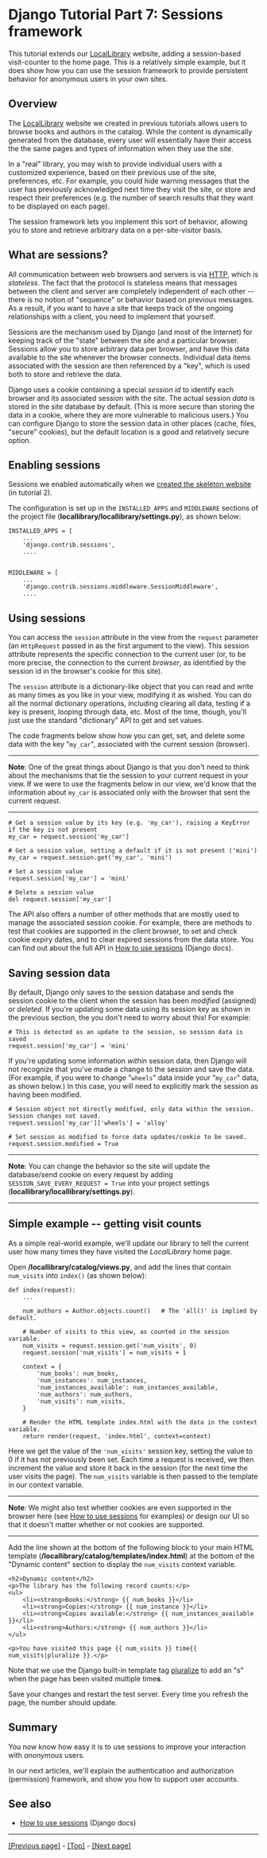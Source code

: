 # Django Tutorial Part 7: Sessions framework

This tutorial extends our [LocalLibrary](https://github.com/AndrewSRea/My_Learning_Port/tree/main/JavaScript/Server-Side_Website_Programming/Django_Web_Framework/Django_Tutorial_Local_Library#django-tutorial-the-local-library-website) website, adding a session-based visit-counter to the home page. This is a relatively simple example, but it does show how you can use the session framework to provide persistent behavior for anonymous users in your own sites.

## Overview

The [LocalLibrary](https://github.com/AndrewSRea/My_Learning_Port/tree/main/JavaScript/Server-Side_Website_Programming/Django_Web_Framework/Django_Tutorial_Local_Library#django-tutorial-the-local-library-website) website we created in previous tutorials allows users to browse books and authors in the catalog. While the content is dynamically generated from the database, every user will essentially have their access the the same pages and types of information when they use the site.

In a "real" library, you may wish to provide individual users with a customized experience, based on their previous use of the site, preferences, etc. For example, you could hide warning messages that the user has previously acknowledged next time they visit the site, or store and respect their preferences (e.g. the number of search results that they want to be displayed on each page).

The session framework lets you implement this sort of behavior, allowing you to store and retrieve arbitrary data on a per-site-visitor basis.

## What are sessions?

All communication between web browsers and servers is via [HTTP](https://developer.mozilla.org/en-US/docs/Glossary/HTTP), which is *stateless*. The fact that the protocol is stateless means that messages between the client and server are completely independent of each other -- there is no notion of "sequence" or behavior based on previous messages. As a result, if you want to have a site that keeps track of the ongoing relationships with a client, you need to implement that yourself.

Sessions are the mechanism used by Django (and most of the Internet) for keeping track of the "state" between the site and a particular browser. Sessions allow you to store arbitrary data per browser, and have this data available to the site whenever the browser connects. Individual data items associated with the session are then referenced by a "key", which is used both to store and retrieve the data.

Django uses a cookie containing a special *session id* to identify each browser and its associated session with the site. The actual session *data* is stored in the site database by default. (This is more secure than storing the data in a cookie, where they are more vulnerable to malicious users.) You can configure Django to store the session data in other places (cache, files, "secure" cookies), but the default location is a good and relatively secure option.

## Enabling sessions

Sessions we enabled automatically when we [created the skeleton website](https://github.com/AndrewSRea/My_Learning_Port/tree/main/JavaScript/Server-Side_Website_Programming/Django_Web_Framework/Django_Tutorial_2#django-tutorial-part-2-creating-a-skeleton-website) (in tutorial 2).

The configuration is set up in the `INSTALLED_APPS` and `MIDDLEWARE` sections of the project file (**locallibrary/locallibrary/settings.py**), as shown below:
```
INSTALLED_APPS = [
    ...
    'django.contrib.sessions',
    ....


MIDDLEWARE = [
    ...
    'django.contrib.sessions.middleware.SessionMiddleware',
    ....
```

## Using sessions

You can access the `session` attribute in the view from the `request` parameter (an `HttpRequest` passed in as the first argument to the view). This session attribute represents the specific connection to the current user (or, to be more precise, the connection to the current *browser*, as identified by the session id in the browser's cookie for this site).

The `session` attribute is a dictionary-like object that you can read and write as many times as you like in your view, modifying it as wished. You can do all the normal dictionary operations, including clearing all data, testing if a key is present, looping through data, etc. Most of the time, though, you'll just use the standard "dictionary" API to get and set values.

The code fragments below show how you can get, set, and delete some data with the key "`my_car`", associated with the current session (browser).

<hr>

**Note**: One of the great things about Django is that you don't need to think about the mechanisms that tie the session to your current request in your view. If we were to use the fragments below in our view, we'd know that the information about `my_car` is associated only with the browser that sent the current request.

<hr>

```
# Get a session value by its key (e.g. 'my_car'), raising a KeyError if the key is not present
my_car = request.session['my_car']

# Get a session value, setting a default if it is not present ('mini')
my_car = request.session.get('my_car', 'mini')

# Set a session value
request.session['my_car'] = 'mini'

# Delete a session value
del request.session['my_car']
```
The API also offers a number of other methods that are mostly used to manage the associated session cookie. For example, there are methods to test that cookies are supported in the client browser, to set and check cookie expiry dates, and to clear expired sessions from the data store. You can find out about the full API in [How to use sessions](https://docs.djangoproject.com/en/3.1/topics/http/sessions/) (Django docs).

## Saving session data

By default, Django only saves to the session database and sends the session cookie to the client when the session has been *modified* (assigned) or *deleted*. If you're updating some data using its session key as shown in the previous section, the you don't need to worry about this! For example:
```
# This is detected as an update to the session, so session data is saved
request.session['my_car'] = 'mini'
```
If you're updating some information *within* session data, then Django will not recognize that you've made a change to the session and save the data. (For example, if you were to change "`wheels`" data inside your "`my_car`" data, as shown below.) In this case, you will need to explicitly mark the session as having been modified.
```
# Session object not directly modified, only data within the session. Session changes not saved.
request.session['my_car']['wheels'] = 'alloy'

# Set session as modified to force data updates/cookie to be saved.
request.session.modified = True
```

<hr>

**Note**: You can change the behavior so the site will update the database/send cookie on every request by adding `SESSION_SAVE_EVERY_REQUEST = True` into your project settings (**locallibrary/locallibrary/settings.py**).

<hr>

## Simple example -- getting visit counts

As a simple real-world example, we'll update our library to tell the current user how many times they have visited the *LocalLibrary* home page.

Open **/locallibrary/catalog/views.py**, and add the lines that contain `num_visits` into `index()` (as shown below):
```
def index(request):
    ...

    num_authors = Author.objects.count()   # The 'all()' is implied by default.

    # Number of visits to this view, as counted in the session variable.
    num_visits = request.session.get('num_visits', 0)
    request.session['num_visits'] = num_visits + 1

    context = {
        'num_books': num_books,
        'num_instances': num_instances,
        'num_instances_available': num_instances_available,
        'num_authors': num_authors,
        'num_visits': num_visits,
    }

    # Render the HTML template index.html with the data in the context variable.
    return render(request, 'index.html', context=context)
```
Here we get the value of the `'num_visits'` session key, setting the value to 0 if it has not previously been set. Each time a request is received, we then increment the value and store it back in the session (for the next time the user visits the page). The `num_visits` variable is then passed to the template in our context variable.

<hr>

**Note**: We might also test whether cookies are even supported in the browser here (see [How to use sessions](https://docs.djangoproject.com/en/3.1/topics/http/sessions/) for examples) or design our UI so that it doesn't matter whether or not cookies are supported.

<hr>

Add the line shown at the bottom of the following block to your main HTML template (**/locallibrary/catalog/templates/index.html**) at the bottom of the "Dynamic content" section to display the `num_visits` context variable.
```
<h2>Dynamic content</h2>
<p>The library has the following record counts:</p>
<ul>
    <li><strong>Books:</strong> {{ num_books }}</li>
    <li><strong>Copies:</strong> {{ num_instance }}</li>
    <li><strong>Copies available:</strong> {{ num_instances_available }}</li>
    <li><strong>Authors:</strong> {{ num_authors }}</li>
</ul>

<p>You have visited this page {{ num_visits }} time{{ num_visits|pluralize }}.</p>
```
Note that we use the Django built-in template tag [pluralize](https://docs.djangoproject.com/en/3.1/ref/templates/builtins/#pluralize) to add an "s" when the page has been visited multiple time**s**.

Save your changes and restart the test server. Every time you refresh the page, the number should update.

## Summary

You now know how easy it is to use sessions to improve your interaction with *anonymous* users.

In our next articles, we'll explain the authentication and authorization (permission) framework, and show you how to support user accounts.

## See also 

* [How to use sessions](https://docs.djangoproject.com/en/3.1/topics/http/sessions/) (Django docs)

<hr>

[[Previous page]](https://github.com/AndrewSRea/My_Learning_Port/tree/main/JavaScript/Server-Side_Website_Programming/Django_Web_Framework/Django_Tutorial_6#django-tutorial-part-6-generic-list-and-detail-views) - [[Top]](https://github.com/AndrewSRea/My_Learning_Port/tree/main/JavaScript/Server-Side_Website_Programming/Django_Web_Framework/Django_Tutorial_7#django-tutorial-part-7-sessions-framework) - [[Next page]](https://github.com/AndrewSRea/My_Learning_Port/tree/main/JavaScript/Server-Side_Website_Programming/Django_Web_Framework/Django_Tutorial_8#django-tutorial-part-8-user-authentication-and-permissions)